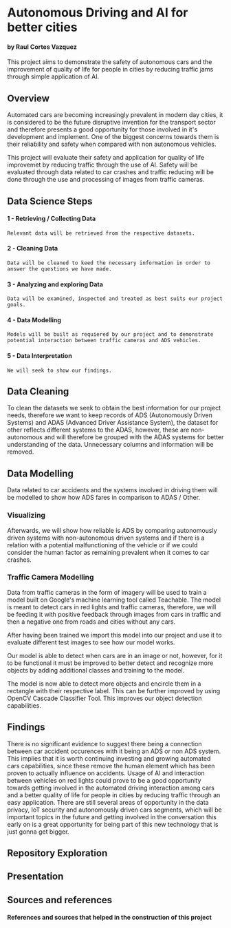 
# Autonomous Driving and AI for better cities
#### by Raul Cortes Vazquez

This project aims to demonstrate the safety of autonomous cars and the improvement of quality of life for people in cities by reducing traffic jams through simple application of AI.

## Overview
Automated cars are becoming increasingly prevalent in modern day cities, it is considered to be the future disruptive invention for the transport sector and therefore presents a good opportunity for those involved in it's development and implement. One of the biggest concerns towards them is their reliability and safety when compared with non autonomous vehicles.

This project will evaluate their safety and application for quality of life improvemet by reducing traffic through the use of AI. Safety will be evaluated through data related to car crashes and traffic reducing will be done through the use and processing of images from traffic cameras.


## Data Science Steps

#### 1 - Retrieving / Collecting Data
    Relevant data will be retrieved from the respective datasets.

#### 2 - Cleaning Data
    Data will be cleaned to keed the necessary information in order to answer the questions we have made.

#### 3 - Analyzing and exploring Data
    Data will be examined, inspected and treated as best suits our project goals.

#### 4 - Data Modelling
    Models will be built as requiered by our project and to demonstrate potential interaction between traffic cameras and ADS vehicles. 

#### 5 - Data Interpretation
    We will seek to show our findings.




## Data Cleaning

To clean the datasets we seek to obtain the best information for our project needs, therefore we want to keep records of ADS (Autonomously Driven Systems) and ADAS (Advanced Driver Assistance System), the dataset for other reflects different systems to the ADAS, however, these are non-autonomous and will therefore be grouped with the ADAS systems for better understanding of the data. Unnecessary columns and information will be removed.

## Data Modelling

Data related to car accidents and the systems involved in driving them will be modelled to show how ADS fares in comparison to ADAS / Other.

### Visualizing 


Afterwards, we will show how reliable is ADS by comparing autonomously driven systems with non-autonomous driven systems and if there is a relation with a potential malfunctioning of the vehicle or if we could consider the human factor as remaining prevalent when it comes to car crashes.

### Traffic Camera Modelling

Data from traffic cameras in the form of imagery will be used to train a model built on Google's machine learning tool called Teachable. The model is meant to detect cars in red lights and traffic cameras, therefore, we will be feeding it with positive feedback through images from cars in traffic and then a negative one from roads and cities without any cars. 


After having been trained we import this model into our project and use it to evaluate different test images to see how our model works.


Our model is able to detect when cars are in an image or not, however, for it to be functional it must be improved to better detect and recognize more objects by adding additional classes and training to the model.


The model is now able to detect more objects and encircle them in a rectangle with their respective label. This can be further improved by using OpenCV Cascade Classifier Tool. This improves our object detection capabilities.

## Findings

There is no significant evidence to suggest there being a connection between car accident occurences with it being an ADS or non ADS system. This implies that it is worth continuing investing and growing automated cars capabilities, since these remove the human element which has been proven to actually influence on accidents. Usage of AI and interaction between vehicles on red lights could prove to be a good opportunity towards getting involved in the automated driving interaction among cars and a better quality of life for people in cities by reducing traffic through an easy application.
There are still several areas of opportunity in the data privacy, IoT security and autonomously driven cars segments, which will be important topics in the future and getting involved in the conversation this early on is a great opportunity for being part of this new technology that is just gonna get bigger.

## Repository Exploration



## Presentation


## Sources and references

#### References and sources that helped in the construction of this project